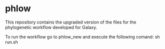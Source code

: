 phlow
=====

This repository contains the upgraded version of the files for the phylogenetic workflow developed for Galaxy. 

To run the workflow go to phlow_new and execute the following comand: sh run.sh
